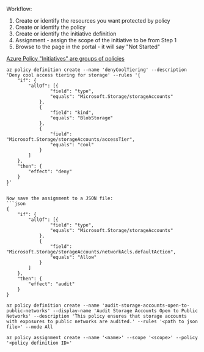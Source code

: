 Workflow:

1. Create or identify the resources you want protected by policy
1. Create or identify the policy
1. Create or identify the initiative definition
1. Assignment - assign the scope of the initiative to be from Step 1
1. Browse to the page in the portal - it will say "Not Started"

[Azure Policy "Initiatives" are groups of policies](https://docs.microsoft.com/en-us/azure/governance/policy/concepts/initiative-definition-structure)

```shell
az policy definition create --name 'denyCoolTiering' --description 'Deny cool access tiering for storage' --rules '{
    "if": {
        "allOf": [{
                "field": "type",
                "equals": "Microsoft.Storage/storageAccounts"
            },
            {
                "field": "kind",
                "equals": "BlobStorage"
            },
            {
                "field": "Microsoft.Storage/storageAccounts/accessTier",
                "equals": "cool"
            }
        ]
    },
    "then": {
        "effect": "deny"
    }
}'
`

Now save the assignment to a JSON file:
```json
{
    "if": {
        "allOf": [{
                "field": "type",
                "equals": "Microsoft.Storage/storageAccounts"
            },
            {
                "field": "Microsoft.Storage/storageAccounts/networkAcls.defaultAction",
                "equals": "Allow"
            }
        ]
    },
    "then": {
        "effect": "audit"
    }
}
```


```shell
az policy definition create --name 'audit-storage-accounts-open-to-public-networks' --display-name 'Audit Storage Accounts Open to Public Networks' --description 'This policy ensures that storage accounts with exposures to public networks are audited.' --rules '<path to json file>' --mode All

az policy assignment create --name '<name>' --scope '<scope>' --policy '<policy definition ID>'
```

